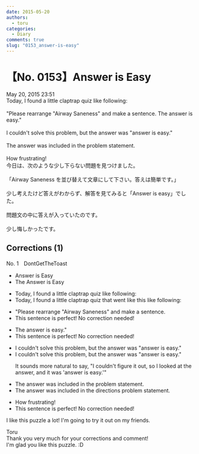 ```yaml
---
date: 2015-05-20
authors:
  - toru
categories:
  - Diary
comments: true
slug: "0153_answer-is-easy"
---
```


# 【No. 0153】Answer is Easy
<div class="date">May 20, 2015 23:51</div>
<div id="post"><div id="body_show_ori">
Today, I found a little claptrap quiz like following:<br/><br/>"Please rearrange "Airway Saneness" and make a sentence. The answer is easy."<br/><br/>I couldn't solve this problem, but the answer was "answer is easy."<br/><br/>The answer was included in the problem statement.<br/><br/>How frustrating!
</div></div>

<!-- more -->

<div id="post_ja"><div id="body_show_mo">
今日は、次のような少し下らない問題を見つけました。<br/><br/>「Airway Saneness を並び替えて文章にして下さい。答えは簡単です。」<br/><br/>少し考えたけど答えがわからず、解答を見てみると「Answer is easy」でした。<br/><br/>問題文の中に答えが入っていたのです。<br/><br/>少し悔しかったです。
</div></div>

## Corrections (1)
<div id="block"><div class="first_name"> No. 1　<span class="just_name">DontGetTheToast</span></div><div id="block2">
<ul class="correction_field">
<li class="incorrect">Answer is Easy</li>
<li class="corrected correct">
<span class="f_blue">The</span> Answer is Easy
</li>
</ul>
<ul class="correction_field">
<li class="incorrect">Today, I found a little claptrap quiz like following:</li>
<li class="corrected correct">
Today, I found a little claptrap quiz<span class="f_blue"> that went like this</span> <span class="f_gray"><span class="sline">like following</span></span>:
</li>
</ul>
<ul class="correction_field">
<li class="incorrect">"Please rearrange "Airway Saneness" and make a sentence.</li>
<li class="corrected perfect">This sentence is perfect! No correction needed!</li>
</ul>
<ul class="correction_field">
<li class="incorrect">The answer is easy."</li>
<li class="corrected perfect">This sentence is perfect! No correction needed!</li>
</ul>
<ul class="correction_field">
<li class="incorrect">I couldn't solve this problem, but the answer was "answer is easy."</li>
<li class="corrected correct">
I couldn't solve this problem, but the answer was "answer is easy."
<p class="correction_comment">It sounds more natural to say, "I couldn't figure it out, so I looked at the answer, and it was 'answer is easy.'"</p>
</li>
</ul>
<ul class="correction_field">
<li class="incorrect">The answer was included in the problem statement.</li>
<li class="corrected correct">
The answer was included in the<span class="f_blue"> directions</span> <span class="f_gray"><span class="sline">problem statement</span></span>.
</li>
</ul>
<ul class="correction_field">
<li class="incorrect">How frustrating!</li>
<li class="corrected perfect">This sentence is perfect! No correction needed!</li>
</ul>
<p class="comment_small">
 I like this puzzle a lot! I'm going to try it out on my friends.
</p>

</div><div class="name"><span class="just_name">Toru</span><br>
Thank you very much for your corrections and comment!<br/>I'm glad you like this puzzle. :D
</div>
</div>
